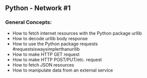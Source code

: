 ## Python - Network #1
### General Concepts:
+ How to fetch internet resources with the Python package urllib
+ How to decode urllib body response
+ How to use the Python package requests #requestsiswaysimplerthanurllib
+ How to make HTTP GET request
+ How to make HTTP POST/PUT/etc. request
+ How to fetch JSON resources
+ How to manipulate data from an external service
